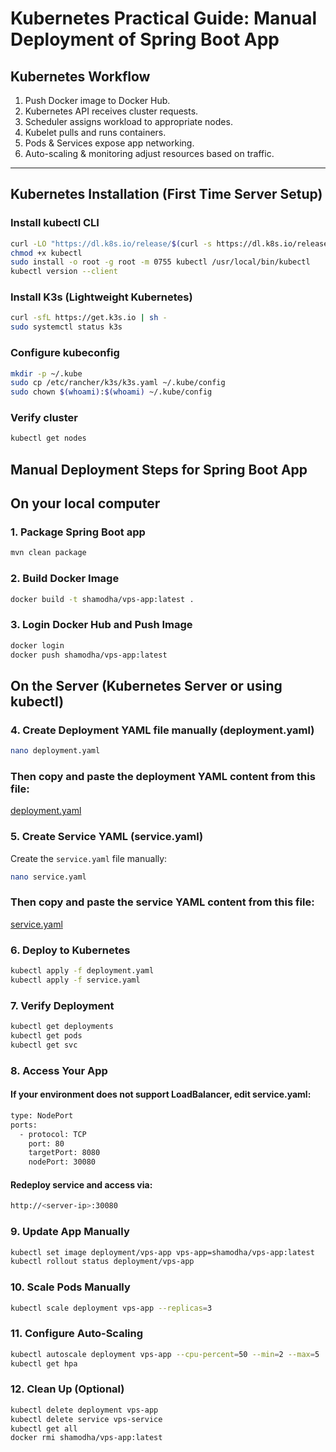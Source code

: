 # Kubernetes Practical Guide: Manual Deployment of Spring Boot App

## Kubernetes Workflow

1. Push Docker image to Docker Hub.
2. Kubernetes API receives cluster requests.
3. Scheduler assigns workload to appropriate nodes.
4. Kubelet pulls and runs containers.
5. Pods & Services expose app networking.
6. Auto-scaling & monitoring adjust resources based on traffic.

---

## Kubernetes Installation (First Time Server Setup)

### Install kubectl CLI

```bash
curl -LO "https://dl.k8s.io/release/$(curl -s https://dl.k8s.io/release/stable.txt)/bin/linux/amd64/kubectl"
chmod +x kubectl
sudo install -o root -g root -m 0755 kubectl /usr/local/bin/kubectl
kubectl version --client
```

### Install K3s (Lightweight Kubernetes)

```bash
curl -sfL https://get.k3s.io | sh -
sudo systemctl status k3s
```

### Configure kubeconfig

```bash
mkdir -p ~/.kube
sudo cp /etc/rancher/k3s/k3s.yaml ~/.kube/config
sudo chown $(whoami):$(whoami) ~/.kube/config
```

### Verify cluster

```bash
kubectl get nodes
```

## Manual Deployment Steps for Spring Boot App

## On your local computer
### 1. Package Spring Boot app

```bash
mvn clean package
```

### 2. Build Docker Image

```bash
docker build -t shamodha/vps-app:latest .
```

### 3. Login Docker Hub and Push Image

```bash
docker login
docker push shamodha/vps-app:latest
```

## On the Server (Kubernetes Server or using kubectl)

### 4. Create Deployment YAML file manually (deployment.yaml)

```bash
nano deployment.yaml
```

### Then copy and paste the deployment YAML content from this file:

[deployment.yaml](https://github.com/shamodhas/k8s-simple-deployment/blob/main/deployment.yaml)

### 5. Create Service YAML (service.yaml)

Create the `service.yaml` file manually:

```bash
nano service.yaml
```

### Then copy and paste the service YAML content from this file:

[service.yaml](https://github.com/shamodhas/k8s-simple-deployment/blob/main/service.yaml)

### 6. Deploy to Kubernetes

```bash
kubectl apply -f deployment.yaml
kubectl apply -f service.yaml
```
### 7. Verify Deployment

```bash
kubectl get deployments
kubectl get pods
kubectl get svc
```

### 8. Access Your App

#### If your environment does not support LoadBalancer, edit service.yaml:

```bash
type: NodePort
ports:
  - protocol: TCP
    port: 80
    targetPort: 8080
    nodePort: 30080
```

#### Redeploy service and access via:

```bash
http://<server-ip>:30080
```

### 9. Update App Manually

```bash
kubectl set image deployment/vps-app vps-app=shamodha/vps-app:latest
kubectl rollout status deployment/vps-app
```

### 10. Scale Pods Manually

```bash
kubectl scale deployment vps-app --replicas=3
```

### 11. Configure Auto-Scaling

```bash
kubectl autoscale deployment vps-app --cpu-percent=50 --min=2 --max=5
kubectl get hpa
```

### 12. Clean Up (Optional)

```bash
kubectl delete deployment vps-app
kubectl delete service vps-service
kubectl get all
docker rmi shamodha/vps-app:latest
```